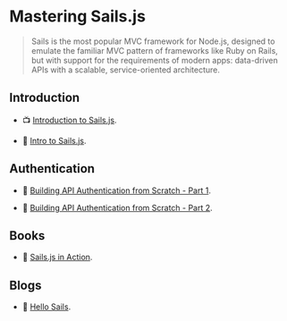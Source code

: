 # Mastering Sails.js

> Sails is the most popular MVC framework for Node.js, designed to emulate the familiar MVC pattern of frameworks like Ruby on Rails, but with support for the requirements of modern apps: data-driven APIs with a scalable, service-oriented architecture.

## Introduction

- 📺 [Introduction to Sails.js](https://youtu.be/ZfPJEOwBP68).

- 📖 [Intro to Sails.js](https://hellosails.com/intro-to-sails-js/).

## Authentication

- 📖 [Building API Authentication from Scratch - Part 1](https://hellosails.com/building-api-authentication-from-scratch-part-1/).

- 📖 [Building API Authentication from Scratch - Part 2](https://hellosails.com/building-api-authentication-from-scratch-part-2/).

## Books

- 📖 [Sails.js in Action](https://www.amazon.com/Sails-js-Action-Mike-McNeil/dp/1617292613).

## Blogs

- 📖 [Hello Sails](https://hellosails.com/).
